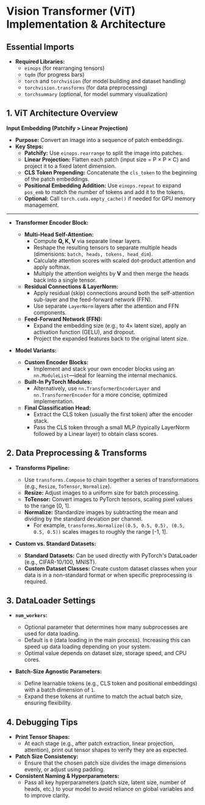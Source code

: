 # Vision Transformer (ViT) Implementation & Architecture

## Essential Imports

- **Required Libraries:**  
  - `einops` (for rearranging tensors)
  - `tqdm` (for progress bars)
  - `torch` and `torchvision` (for model building and dataset handling)
  - `torchvision.transforms` (for data preprocessing)
  - `torchsummary` (optional, for model summary visualization)

## 1. ViT Architecture Overview

**Input Embedding (Patchify > Linear Projection)**
- **Purpose:** Convert an image into a sequence of patch embeddings.
- **Key Steps:**
  - **Patchify:** Use `einops.rearrange` to split the image into patches.
  - **Linear Projection:** Flatten each patch (input size = P × P × C) and project it to a fixed latent dimension.
  - **CLS Token Prepending:** Concatenate the `cls_token` to the beginning of the patch embeddings.
  - **Positional Embedding Addition:** Use `einops.repeat` to expand `pos_emb` to match the number of tokens and add it to the tokens.
  - **Optional:** Call `torch.cuda.empty_cache()` if needed for GPU memory management.

---

- **Transformer Encoder Block:**
  - **Multi-Head Self-Attention:**
    - Compute **Q, K, V** via separate linear layers.
    - Reshape the resulting tensors to separate multiple heads (dimensions: `batch, heads, tokens, head_dim`).
    - Calculate attention scores with scaled dot-product attention and apply softmax.
    - Multiply the attention weights by **V** and then merge the heads back into a single tensor.
  - **Residual Connections & LayerNorm:**
    - Apply residual (skip) connections around both the self-attention sub-layer and the feed-forward network (FFN).
    - Use separate `LayerNorm` layers after the attention and FFN components.
  - **Feed-Forward Network (FFN):**
    - Expand the embedding size (e.g., to 4× latent size), apply an activation function (GELU), and dropout.
    - Project the expanded features back to the original latent size.

- **Model Variants:**
  - **Custom Encoder Blocks:** 
    - Implement and stack your own encoder blocks using an `nn.ModuleList`—ideal for learning the internal mechanics.
  - **Built-In PyTorch Modules:**
    - Alternatively, use `nn.TransformerEncoderLayer` and `nn.TransformerEncoder` for a more concise, optimized implementation.
  - **Final Classification Head:**
    - Extract the CLS token (usually the first token) after the encoder stack.
    - Pass the CLS token through a small MLP (typically LayerNorm followed by a Linear layer) to obtain class scores.

## 2. Data Preprocessing & Transforms

- **Transforms Pipeline:**
  - Use `transforms.Compose` to chain together a series of transformations (e.g., `Resize`, `ToTensor`, `Normalize`).
  - **Resize:** Adjust images to a uniform size for batch processing.
  - **ToTensor:** Convert images to PyTorch tensors, scaling pixel values to the range [0, 1].
  - **Normalize:** Standardize images by subtracting the mean and dividing by the standard deviation per channel.  
    - For example, `transforms.Normalize((0.5, 0.5, 0.5), (0.5, 0.5, 0.5))` scales images to roughly the range [-1, 1].

- **Custom vs. Standard Datasets:**
  - **Standard Datasets:** Can be used directly with PyTorch's DataLoader (e.g., CIFAR-10/100, MNIST).
  - **Custom Dataset Classes:** Create custom dataset classes when your data is in a non-standard format or when specific preprocessing is required.

## 3. DataLoader Settings

- **`num_workers`:**
  - Optional parameter that determines how many subprocesses are used for data loading.
  - Default is `0` (data loading in the main process). Increasing this can speed up data loading depending on your system.
  - Optimal value depends on dataset size, storage speed, and CPU cores.

- **Batch-Size Agnostic Parameters:**
  - Define learnable tokens (e.g., CLS token and positional embeddings) with a batch dimension of `1`.
  - Expand these tokens at runtime to match the actual batch size, ensuring flexibility.

## 4. Debugging Tips

- **Print Tensor Shapes:**
  - At each stage (e.g., after patch extraction, linear projection, attention), print out tensor shapes to verify they are as expected.
- **Patch Size Consistency:**
  - Ensure that the chosen patch size divides the image dimensions evenly, or adjust using padding.
- **Consistent Naming & Hyperparameters:**
  - Pass all key hyperparameters (patch size, latent size, number of heads, etc.) to your model to avoid reliance on global variables and to improve clarity.
